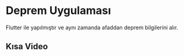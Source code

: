 # Deprem Uygulaması
Flutter ile yapılmıştır ve aynı zamanda afaddan deprem bilgilerini alır.

## Kısa Video
